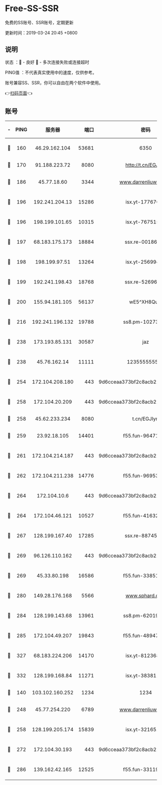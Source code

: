 # Free-SS-SSR

免费的SS账号、SSR账号，定期更新

更新时间：2019-03-24 20:45 +0800

## 说明

状态     ：🙂 - 良好 🙁 - 多次连接失败或连接超时

PING值   ：不代表真实使用中的速度，仅供参考。

账号兼容SS、SSR，你可以自由在两个软件中使用。

👉[扫码页面](https://liesauer.github.io/Free-SS-SSR/)👈

## 账号

|-|PING|服务器|端口|密码|加密方式|区域|
|:----:|:----:|:-----:|-----:|:----:|:----:|:----:|
|🙂|160|46.29.162.104|53681|6350|aes-128-ctr|RU|
|🙂|170|91.188.223.72|8080|http://t.cn/EGJIyrl|rc4-md5|RU|
|🙂|186|45.77.18.60|3344|www.darrenliuwei.com|aes-256-cfb|JP|
|🙂|196|192.241.204.13|15286|isx.yt-17767634|aes-256-cfb|US|
|🙂|196|198.199.101.65|10315|isx.yt-76751530|aes-256-cfb|US|
|🙂|197|68.183.175.173|18884|ssx.re-00186706|aes-256-cfb|US|
|🙂|198|198.199.97.51|13264|isx.yt-25699441|aes-256-cfb|US|
|🙂|199|192.241.198.43|18768|ssx.re-52696687|aes-256-cfb|US|
|🙂|200|155.94.181.105|56137|wE5^XH8Quw|aes-256-cfb|US|
|🙂|216|192.241.196.132|19788|ss8.pm-10273519|aes-256-cfb|US|
|🙂|238|173.193.85.131|30587|jaz|aes-256-cfb|US|
|🙂|238|45.76.162.14|11111|123555555555|aes-256-cfb|SG|
|🙂|254|172.104.208.180|443|9d6cceaa373bf2c8acb22e60b6a58be6|aes-256-cfb|US|
|🙂|258|172.104.20.209|443|9d6cceaa373bf2c8acb22e60b6a58be6|aes-256-cfb|US|
|🙂|258|45.62.233.234|8080|t.cn/EGJIyrl|rc4-md5|CA|
|🙂|259|23.92.18.105|14401|f55.fun-96471682|aes-256-cfb|US|
|🙂|261|172.104.214.187|443|9d6cceaa373bf2c8acb22e60b6a58be6|aes-256-cfb|US|
|🙂|262|172.104.211.238|14776|f55.fun-96953880|aes-256-cfb|US|
|🙂|264|172.104.10.6|443|9d6cceaa373bf2c8acb22e60b6a58be6|aes-256-cfb|US|
|🙂|264|172.104.46.121|10527|f55.fun-41632865|aes-256-cfb|SG|
|🙂|267|128.199.167.40|17285|ssx.re-88745830|aes-256-cfb|SG|
|🙂|269|96.126.110.162|443|9d6cceaa373bf2c8acb22e60b6a58be6|aes-256-cfb|US|
|🙂|269|45.33.80.198|16586|f55.fun-33851911|aes-256-cfb|US|
|🙂|280|149.28.176.168|5566|www.sphard.com|aes-256-cfb|AU|
|🙂|284|128.199.143.68|13961|ss8.pm-62019170|aes-256-cfb|SG|
|🙂|285|172.104.49.207|19843|f55.fun-48947292|aes-256-cfb|SG|
|🙂|327|68.183.224.206|14170|isx.yt-81236844|aes-256-cfb|SG|
|🙂|332|128.199.168.84|11271|isx.yt-38381182|aes-256-cfb|SG|
|🙂|140|103.102.160.252|1234|1234|rc4-md5|JP|
|🙂|248|45.77.254.220|6789|www.darrenliuwei.com|aes-256-cfb|SG|
|🙂|258|128.199.205.174|15839|isx.yt-32165191|aes-256-cfb|SG|
|🙂|272|172.104.30.193|443|9d6cceaa373bf2c8acb22e60b6a58be6|aes-256-cfb|US|
|🙂|286|139.162.42.165|12525|f55.fun-33119577|aes-256-cfb|SG|
